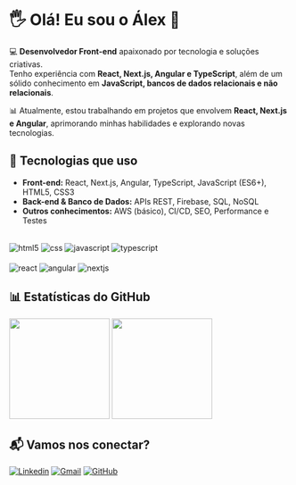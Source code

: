 # 🖐 Olá! Eu sou o Álex 👋  

💻 **Desenvolvedor Front-end** apaixonado por tecnologia e soluções criativas.  
Tenho experiência com **React, Next.js, Angular e TypeScript**, além de um sólido conhecimento em **JavaScript, bancos de dados relacionais e não relacionais**.  

📊 Atualmente, estou trabalhando em projetos que envolvem **React, Next.js e Angular**, aprimorando minhas habilidades e explorando novas tecnologias.  

## 🚀 Tecnologias que uso  
- **Front-end:** React, Next.js, Angular, TypeScript, JavaScript (ES6+), HTML5, CSS3  
- **Back-end & Banco de Dados:** APIs REST, Firebase, SQL, NoSQL  
- **Outros conhecimentos:** AWS (básico), CI/CD, SEO, Performance e Testes  

<div style="display: inline_block"><br/>
  <img align="center"  alt="html5" src="https://img.shields.io/badge/HTML5-E34F26?style=for-the-badge&logo=html5&logoColor=white" />
  <img align=center alt="css" src="https://img.shields.io/badge/CSS3-1572B6?style=for-the-badge&logo=css3&logoColor=white" />
  <img align=center alt="javascript" src="https://img.shields.io/badge/JavaScript-F7DF1E?style=for-the-badge&logo=javascript&logoColor=black" />
  <img align="center"  alt="typescript" src="https://img.shields.io/badge/TypeScript-007ACC?style=for-the-badge&logo=typescript&logoColor=white" />
</div>
<div style="display: inline_block"><br/>
    <img align="center" alt="react" src="https://img.shields.io/badge/React-20232A?style=for-the-badge&logo=react&logoColor=61DAFB" />
    <img align="center" alt="angular" src="https://img.shields.io/badge/Angular-DD0031?style=for-the-badge&logo=angular&logoColor=white" />
    <img align="center" alt="nextjs" src="https://img.shields.io/badge/Next.js-ffffff?style=for-the-badge&logo=next&logoColor=black" />
</div>


## 📊 Estatísticas do GitHub 

<div align="left">
  <img height="180em" src="https://github-readme-stats.vercel.app/api?username=alexmacieldeveloper&show_icons=true&theme=dark" />
  <img height="180em" src="https://github-readme-stats.vercel.app/api/top-langs/?username=alexmacieldeveloper&layout=donut" />
</div>


## 📬 Vamos nos conectar? 

[![Linkedin](https://img.shields.io/badge/LinkedIn-0077B5?style=for-the-badge&logo=linkedin&logoColor=white)](https://linkedin.com/in/alexmacieldeveloper)
[![Gmail](https://img.shields.io/badge/Gmail-D14836?style=for-the-badge&logo=gmail&logoColor=white)](mailto:alexmacielsilva29@gmail.com)
[![GitHub](https://img.shields.io/badge/GitHub-%23181717.svg?style=for-the-badge&logo=github&logoColor=white)](https://github.com/alexmacieldeveloper)
